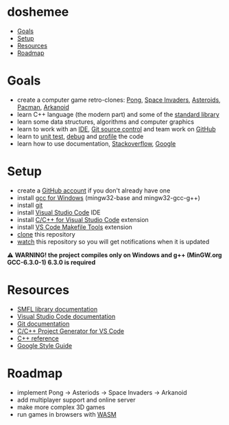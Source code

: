 # doshemee

- [Goals](#goals)
- [Setup](#setup)
- [Resources](#resources)
- [Roadmap](#roadmap)

# Goals
* create a computer game retro-clones: [Pong](https://en.wikipedia.org/wiki/Pong), [Space Invaders](https://en.wikipedia.org/wiki/Space_Invaders), [Asteroids](https://en.wikipedia.org/wiki/Asteroids_%28video_game%29), [Pacman](https://en.wikipedia.org/wiki/Pac-Man), [Arkanoid](https://en.wikipedia.org/wiki/Arkanoid)
* learn C++ language (the modern part) and some of the [standard library](https://en.wikipedia.org/wiki/C%2B%2B_Standard_Library)
* learn some data structures, algorithms and computer graphics
* learn to work with an [IDE](https://en.wikipedia.org/wiki/Integrated_development_environment), [Git source control](https://en.wikipedia.org/wiki/Git) and team work on [GitHub](https://github.com/)
* learn to [unit test](https://en.wikipedia.org/wiki/Unit_testing), [debug](https://en.wikipedia.org/wiki/Debugging) and [profile](https://en.wikipedia.org/wiki/Profiling_%28computer_programming%29) the code
* learn how to use documentation, [Stackoverflow](https://stackoverflow.com/), [Google](https://google.com/)

# Setup
* create a [GitHub account](https://github.com/join) if you don't already have one
* install [gcc for Windows](https://dev.to/gamegods3/how-to-install-gcc-in-windows-10-the-easier-way-422j) (mingw32-base and mingw32-gcc-g++)
* install [git](https://git-scm.com/downloads)
* install [Visual Studio Code](https://code.visualstudio.com/) IDE
* install [C/C++ for Visual Studio Code](https://marketplace.visualstudio.com/items?itemName=ms-vscode.cpptools) extension
* install [VS Code Makefile Tools](https://marketplace.visualstudio.com/items?itemName=ms-vscode.makefile-tools) extension
* [clone](https://docs.github.com/en/github/creating-cloning-and-archiving-repositories/cloning-a-repository) this repository
* [watch](https://docs.github.com/en/enterprise-server@2.20/github/receiving-notifications-about-activity-on-github/watching-and-unwatching-repositories) this repository so you will get notifications when it is updated

:warning: **WARNING! the project compiles only on Windows and g++ (MinGW.org GCC-6.3.0-1) 6.3.0 is required**

# Resources
* [SMFL library documentation](https://www.sfml-dev.org/learn.php)
* [Visual Studio Code documentation](https://code.visualstudio.com/docs)
* [Git documentation](https://git-scm.com/doc)
* [C/C++ Project Generator for VS Code](https://marketplace.visualstudio.com/items?itemName=danielpinto8zz6.c-cpp-project-generator)
* [C++ reference](https://en.cppreference.com/w/)
* [Google Style Guide](https://google.github.io/styleguide/cppguide.html)

# Roadmap
* implement Pong -> Asteriods -> Space Invaders -> Arkanoid
* add multiplayer support and online server
* make more complex 3D games
* run games in browsers with [WASM](https://en.wikipedia.org/wiki/WebAssembly)
